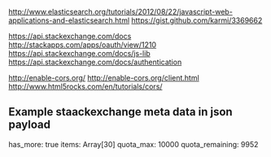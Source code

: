 

http://www.elasticsearch.org/tutorials/2012/08/22/javascript-web-applications-and-elasticsearch.html
https://gist.github.com/karmi/3369662

https://api.stackexchange.com/docs
http://stackapps.com/apps/oauth/view/1210
https://api.stackexchange.com/docs/js-lib
https://api.stackexchange.com/docs/authentication

http://enable-cors.org/
http://enable-cors.org/client.html
http://www.html5rocks.com/en/tutorials/cors/


Example staackexchange meta data in json payload
-------------------------
has_more: true
items: Array[30]
quota_max: 10000
quota_remaining: 9952